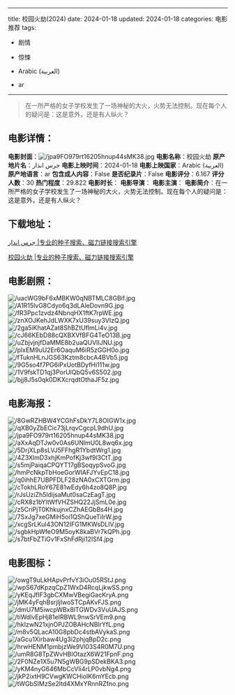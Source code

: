 
---
title: 校园火劫(2024)
date: 2024-01-18
updated: 2024-01-18
categories: 电影推荐
tags:
- 剧情
- 惊悚

- Arabic (العربية)
- ar
---


> 在一所严格的女子学校发生了一场神秘的大火，火势无法控制。现在每个人的疑问是：这是意外，还是有人纵火？

## **电影详情**：

**电影封面**：<img src="https://image.tmdb.org/t/p/w200/jpa9FO979rt16205hnup44sMK38.jpg" alt="/jpa9FO979rt16205hnup44sMK38.jpg" title="/jpa9FO979rt16205hnup44sMK38.jpg">
**电影名称**：校园火劫
**原产地片名**：جرس انذار
**电影上映时间**：2024-01-18
**电影上映国家**：Arabic (العربية)
**原产地语言**：ar
**包含成人内容**：False
**是否纪录片**：False
**电影评分**：6.167
**评分人数**：30
**热门程度**：29.822
**电影时长**：
**电影导演**：
**电影主演**：
**电影简介**：在一所严格的女子学校发生了一场神秘的大火，火势无法控制。现在每个人的疑问是：这是意外，还是有人纵火？

## **下载地址**：
[جرس انذار |专业的种子搜索、磁力链接搜索引擎](https://movie.amd794.com:2083/?search=%D8%AC%D8%B1%D8%B3%20%D8%A7%D9%86%D8%B0%D8%A7%D8%B1&ordering=&mode=match_phrase&page_size=10&page=1)

[校园火劫 |专业的种子搜索、磁力链接搜索引擎](https://movie.amd794.com:2083/?search=%E6%A0%A1%E5%9B%AD%E7%81%AB%E5%8A%AB&ordering=&mode=match_phrase&page_size=10&page=1)
 

## **电影剧照**：
<img src="https://image.tmdb.org/t/p/original/uacWG9bF6xMBKW0qNBTMLC8GBif.jpg" alt="/uacWG9bF6xMBKW0qNBTMLC8GBif.jpg" title="/uacWG9bF6xMBKW0qNBTMLC8GBif.jpg"><img src="https://image.tmdb.org/t/p/original/A1R15lvG8Cdyo6q3dLAleDovn9G.jpg" alt="/A1R15lvG8Cdyo6q3dLAleDovn9G.jpg" title="/A1R15lvG8Cdyo6q3dLAleDovn9G.jpg"><img src="https://image.tmdb.org/t/p/original/fR3Ppc1zvdz4NbnqHX1ftK7rpWE.jpg" alt="/fR3Ppc1zvdz4NbnqHX1ftK7rpWE.jpg" title="/fR3Ppc1zvdz4NbnqHX1ftK7rpWE.jpg"><img src="https://image.tmdb.org/t/p/original/znXOJKehJdLWXK7xU39suy3VIzQ.jpg" alt="/znXOJKehJdLWXK7xU39suy3VIzQ.jpg" title="/znXOJKehJdLWXK7xU39suy3VIzQ.jpg"><img src="https://image.tmdb.org/t/p/original/2ga5iKhatAZat8ShBZtUfImLi4v.jpg" alt="/2ga5iKhatAZat8ShBZtUfImLi4v.jpg" title="/2ga5iKhatAZat8ShBZtUfImLi4v.jpg"><img src="https://image.tmdb.org/t/p/original/cJ66KEbD88cQXBXVfBFG4TeO13B.jpg" alt="/cJ66KEbD88cQXBXVfBFG4TeO13B.jpg" title="/cJ66KEbD88cQXBXVfBFG4TeO13B.jpg"><img src="https://image.tmdb.org/t/p/original/uZbjvjnjfDaMME8b2uaQUVIIJNU.jpg" alt="/uZbjvjnjfDaMME8b2uaQUVIIJNU.jpg" title="/uZbjvjnjfDaMME8b2uaQUVIIJNU.jpg"><img src="https://image.tmdb.org/t/p/original/plxEM9uU2Er6OaquM6iR5zGGH0o.jpg" alt="/plxEM9uU2Er6OaquM6iR5zGGH0o.jpg" title="/plxEM9uU2Er6OaquM6iR5zGGH0o.jpg"><img src="https://image.tmdb.org/t/p/original/fTuknHLnJGS63Kztm8cbcA4BVb5.jpg" alt="/fTuknHLnJGS63Kztm8cbcA4BVb5.jpg" title="/fTuknHLnJGS63Kztm8cbcA4BVb5.jpg"><img src="https://image.tmdb.org/t/p/original/9G5so4f7PG6iPxUotBDyfHi111w.jpg" alt="/9G5so4f7PG6iPxUotBDyfHi111w.jpg" title="/9G5so4f7PG6iPxUotBDyfHi111w.jpg"><img src="https://image.tmdb.org/t/p/original/1V9fskTD1qj3PorUlQbQ5v6S502.jpg" alt="/1V9fskTD1qj3PorUlQbQ5v6S502.jpg" title="/1V9fskTD1qj3PorUlQbQ5v6S502.jpg"><img src="https://image.tmdb.org/t/p/original/bjj8J5s0qk0DKXcrqdtOthaJF5z.jpg" alt="/bjj8J5s0qk0DKXcrqdtOthaJF5z.jpg" title="/bjj8J5s0qk0DKXcrqdtOthaJF5z.jpg">

## **电影海报**：
<img src="https://image.tmdb.org/t/p/original/8GwRZHBW4YCGhFsDkY7L8OIGW1x.jpg" alt="/8GwRZHBW4YCGhFsDkY7L8OIGW1x.jpg" title="/8GwRZHBW4YCGhFsDkY7L8OIGW1x.jpg"><img src="https://image.tmdb.org/t/p/original/qXB0yZbECic73jLrqvCgcpL9dhU.jpg" alt="/qXB0yZbECic73jLrqvCgcpL9dhU.jpg" title="/qXB0yZbECic73jLrqvCgcpL9dhU.jpg"><img src="https://image.tmdb.org/t/p/original/jpa9FO979rt16205hnup44sMK38.jpg" alt="/jpa9FO979rt16205hnup44sMK38.jpg" title="/jpa9FO979rt16205hnup44sMK38.jpg"><img src="https://image.tmdb.org/t/p/original/aXxAqDTJw0v0As6UNlmU0L8wq6x.jpg" alt="/aXxAqDTJw0v0As6UNlmU0L8wq6x.jpg" title="/aXxAqDTJw0v0As6UNlmU0L8wq6x.jpg"><img src="https://image.tmdb.org/t/p/original/5DrjXLp8sLVJ5FFhgR1YbdtWrg1.jpg" alt="/5DrjXLp8sLVJ5FFhgR1YbdtWrg1.jpg" title="/5DrjXLp8sLVJ5FFhgR1YbdtWrg1.jpg"><img src="https://image.tmdb.org/t/p/original/4Z3XlmD3xhjKmPofKj3wf9l3CtT.jpg" alt="/4Z3XlmD3xhjKmPofKj3wf9l3CtT.jpg" title="/4Z3XlmD3xhjKmPofKj3wf9l3CtT.jpg"><img src="https://image.tmdb.org/t/p/original/s5mjPaiqaCPQYT17gBSoqypSvoG.jpg" alt="/s5mjPaiqaCPQYT17gBSoqypSvoG.jpg" title="/s5mjPaiqaCPQYT17gBSoqypSvoG.jpg"><img src="https://image.tmdb.org/t/p/original/hmPcNkpTbHoeGorWlAFJYvEpC18.jpg" alt="/hmPcNkpTbHoeGorWlAFJYvEpC18.jpg" title="/hmPcNkpTbHoeGorWlAFJYvEpC18.jpg"><img src="https://image.tmdb.org/t/p/original/q0ihhE7UBPFDLF28zNA0xCXTGrm.jpg" alt="/q0ihhE7UBPFDLF28zNA0xCXTGrm.jpg" title="/q0ihhE7UBPFDLF28zNA0xCXTGrm.jpg"><img src="https://image.tmdb.org/t/p/original/cTokhLRoY67E81wEdy6h4zo8Q8P.jpg" alt="/cTokhLRoY67E81wEdy6h4zo8Q8P.jpg" title="/cTokhLRoY67E81wEdy6h4zo8Q8P.jpg"><img src="https://image.tmdb.org/t/p/original/rJsUziZh5ldijsaMut0saCzEagT.jpg" alt="/rJsUziZh5ldijsaMut0saCzEagT.jpg" title="/rJsUziZh5ldijsaMut0saCzEagT.jpg"><img src="https://image.tmdb.org/t/p/original/cRX8z1bYltWfVHZSHQ22JjSmL0e.jpg" alt="/cRX8z1bYltWfVHZSHQ22JjSmL0e.jpg" title="/cRX8z1bYltWfVHZSHQ22JjSmL0e.jpg"><img src="https://image.tmdb.org/t/p/original/z5CriPjT0KhkujnxCZhAEGbBs4H.jpg" alt="/z5CriPjT0KhkujnxCZhAEGbBs4H.jpg" title="/z5CriPjT0KhkujnxCZhAEGbBs4H.jpg"><img src="https://image.tmdb.org/t/p/original/7SxJg7xeGMiH5oi1QShQueTiIrW.jpg" alt="/7SxJg7xeGMiH5oi1QShQueTiIrW.jpg" title="/7SxJg7xeGMiH5oi1QShQueTiIrW.jpg"><img src="https://image.tmdb.org/t/p/original/xcgSrLKul43ON12IFG1MKWsDLlV.jpg" alt="/xcgSrLKul43ON12IFG1MKWsDLlV.jpg" title="/xcgSrLKul43ON12IFG1MKWsDLlV.jpg"><img src="https://image.tmdb.org/t/p/original/sgbkHpWfeO9M5oyK8kaBVr7kQPh.jpg" alt="/sgbkHpWfeO9M5oyK8kaBVr7kQPh.jpg" title="/sgbkHpWfeO9M5oyK8kaBVr7kQPh.jpg"><img src="https://image.tmdb.org/t/p/original/s7btFbZTiGv1FxShFdRji12ISf4.jpg" alt="/s7btFbZTiGv1FxShFdRji12ISf4.jpg" title="/s7btFbZTiGv1FxShFdRji12ISf4.jpg">

## **电影图标**：
<img src="https://image.tmdb.org/t/p/original/owgT9uLkHApvPrfvY3iOu05RStJ.png" alt="/owgT9uLkHApvPrfvY3iOu05RStJ.png" title="/owgT9uLkHApvPrfvY3iOu05RStJ.png"><img src="https://image.tmdb.org/t/p/original/wpS67dKpzqCpZ1WxD4RcqLjkwSS.png" alt="/wpS67dKpzqCpZ1WxD4RcqLjkwSS.png" title="/wpS67dKpzqCpZ1WxD4RcqLjkwSS.png"><img src="https://image.tmdb.org/t/p/original/yKEqJfIF3gbCXMwVBegiGacKryA.png" alt="/yKEqJfIF3gbCXMwVBegiGacKryA.png" title="/yKEqJfIF3gbCXMwVBegiGacKryA.png"><img src="https://image.tmdb.org/t/p/original/jMK4yFqhBsrjljIwoSTCpAKvFJS.png" alt="/jMK4yFqhBsrjljIwoSTCpAKvFJS.png" title="/jMK4yFqhBsrjljIwoSTCpAKvFJS.png"><img src="https://image.tmdb.org/t/p/original/dmU7M5iwcpWBx8lTGWDv3VuUAJS.png" alt="/dmU7M5iwcpWBx8lTGWDv3VuUAJS.png" title="/dmU7M5iwcpWBx8lTGWDv3VuUAJS.png"><img src="https://image.tmdb.org/t/p/original/tiWdlvEpHj81eIRBWL9nwSrVEm9.png" alt="/tiWdlvEpHj81eIRBWL9nwSrVEm9.png" title="/tiWdlvEpHj81eIRBWL9nwSrVEm9.png"><img src="https://image.tmdb.org/t/p/original/hkIzwN21xjnOPJZOBAHcNBlrYfL.png" alt="/hkIzwN21xjnOPJZOBAHcNBlrYfL.png" title="/hkIzwN21xjnOPJZOBAHcNBlrYfL.png"><img src="https://image.tmdb.org/t/p/original/m8v5QLacA10G8pbDc4stbAVykaS.png" alt="/m8v5QLacA10G8pbDc4stbAVykaS.png" title="/m8v5QLacA10G8pbDc4stbAVykaS.png"><img src="https://image.tmdb.org/t/p/original/aGcu1Xirbaw4Ug3i2phjqBpD2c.png" alt="/aGcu1Xirbaw4Ug3i2phjqBpD2c.png" title="/aGcu1Xirbaw4Ug3i2phjqBpD2c.png"><img src="https://image.tmdb.org/t/p/original/hrwHENM1pmbjzWe9Vl03S4R0M7U.png" alt="/hrwHENM1pmbjzWe9Vl03S4R0M7U.png" title="/hrwHENM1pmbjzWe9Vl03S4R0M7U.png"><img src="https://image.tmdb.org/t/p/original/umR8G8TpZWvHBIOtazX6W21FpnF.png" alt="/umR8G8TpZWvHBIOtazX6W21FpnF.png" title="/umR8G8TpZWvHBIOtazX6W21FpnF.png"><img src="https://image.tmdb.org/t/p/original/2F0NZe1X5u7N5gWBG9pSDekBKA3.png" alt="/2F0NZe1X5u7N5gWBG9pSDekBKA3.png" title="/2F0NZe1X5u7N5gWBG9pSDekBKA3.png"><img src="https://image.tmdb.org/t/p/original/yKM4nyG646MbCcVIi4rLP0vbNg4.png" alt="/yKM4nyG646MbCcVIi4rLP0vbNg4.png" title="/yKM4nyG646MbCcVIi4rLP0vbNg4.png"><img src="https://image.tmdb.org/t/p/original/jkP2ixtH9CVwgKWCHioIK6mYEcb.png" alt="/jkP2ixtH9CVwgKWCHioIK6mYEcb.png" title="/jkP2ixtH9CVwgKWCHioIK6mYEcb.png"><img src="https://image.tmdb.org/t/p/original/tWGbSIMzSe2Itd4XMxYRnnRZfno.png" alt="/tWGbSIMzSe2Itd4XMxYRnnRZfno.png" title="/tWGbSIMzSe2Itd4XMxYRnnRZfno.png">
